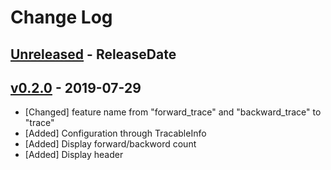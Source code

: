 # Change Log

## [Unreleased](https://github.com/dalance/nom-tracable/compare/v0.2.0...Unreleased) - ReleaseDate

## [v0.2.0](https://github.com/dalance/nom-packrat/compare/v0.1.1...v0.2.0) - 2019-07-29

* [Changed] feature name from "forward_trace" and "backward_trace" to "trace"
* [Added] Configuration through TracableInfo
* [Added] Display forward/backword count
* [Added] Display header

